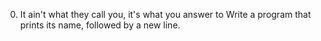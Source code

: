 0. It ain't what they call you, it's what you answer to
Write a program that prints its name, followed by a new line.

